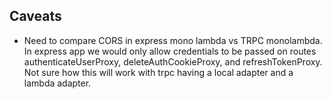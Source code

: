 ## Caveats
- Need to compare CORS in express mono lambda vs TRPC monolambda. In express app we would only allow credentials to be passed on routes authenticateUserProxy, deleteAuthCookieProxy, and refreshTokenProxy. Not sure how this will work with trpc having a local adapter and a lambda adapter.